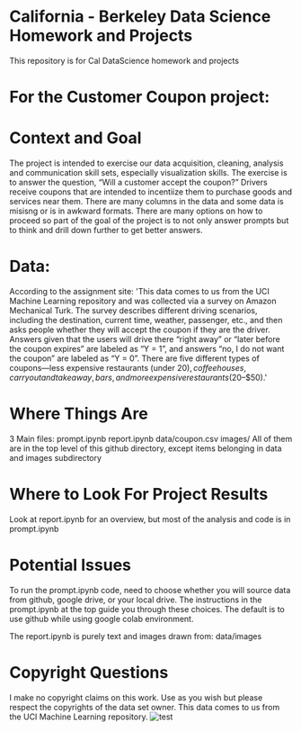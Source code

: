 # California - Berkeley Data Science Homework and Projects
This repository is for Cal DataScience homework and projects

# For the Customer Coupon project:

# Context and Goal
The project is intended to exercise our data acquisition, cleaning, analysis and communication skill sets, especially visualization skills.
The exercise is to answer the question, “Will a customer accept the coupon?” 
Drivers receive coupons that are intended to incentiize them to purchase goods and services near them.
There are many columns in the data and some data is misisng or is in awkward formats.
There are many options on how to proceed so part of the goal of the project is to not only answer prompts but to think and drill down further to get better answers.

# Data:
According to the assignment site: 
'This data comes to us from the UCI Machine Learning repository and was collected via a survey on Amazon Mechanical Turk. The survey describes different driving scenarios, including the destination, current time, weather, passenger, etc., and then asks people whether they will accept the coupon if they are the driver. Answers given that the users will drive there “right away” or “later before the coupon expires” are labeled as “Y = 1”, and answers “no, I do not want the coupon” are labeled as “Y = 0”. There are five different types of coupons—less expensive restaurants (under $20), coffee houses, carry out and take away, bars, and more expensive restaurants ($20–$50).'

# Where Things Are
3 Main files:
prompt.ipynb
report.ipynb
data/coupon.csv
images/
All of them are in the top level of this github directory, except items belonging in data and images subdirectory

# Where to Look For Project Results
Look at report.ipynb for an overview, but most of the analysis and code is in prompt.ipynb

# Potential Issues
To run the prompt.ipynb code, need to choose whether you will source data from github, google drive, or your local drive.
The instructions in the prompt.ipynb at the top guide you through these choices. The default is to use github while using google colab environment.

The report.ipynb is purely text and images drawn from:
data/images

# Copyright Questions
I make no copyright claims on this work. Use as you wish but please respect the copyrights of the data set owner. This data comes to us from the UCI Machine Learning repository.
![test](../images/accept_pct_type.png?raw=true)
